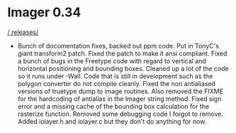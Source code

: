 # Imager 0.34

[ / ](..) [releases/](./)

- Bunch of documentation fixes, backed out ppm code.  Put in TonyC's giant transform2 patch.  Fixed the patch  to make it ansi compliant.  Fixed a bunch of bugs in the  Freetype code with regard to vertical and horizontal   positioning and bounding boxes.  Cleaned up a lot of the  code so it runs under -Wall.  Code that is still in   development such as the polygon converter do not compile  cleanly.  Fixed the non antialiased versions of truetype  dump to image routines.  Also removed the FIXME for the   hardcoding of antialias in the Imager string method.  Fixed sign error and a missing cache of the bounding box  calculation for the rasterize function.  Removed some  debugging code I forgot to remove.  Added iolayer.h  and iolayer.c but they don't do anything for now.